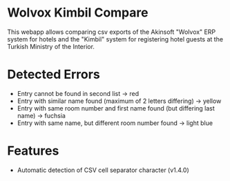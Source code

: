 # Wolvox Kimbil Compare
This webapp allows comparing csv exports of the Akinsoft "Wolvox" ERP system for hotels and the "Kimbil" system for registering hotel guests at the Turkish Ministry of the Interior.

# Detected Errors
* Entry cannot be found in second list -> red
* Entry with similar name found (maximum of 2 letters differing) -> yellow
* Entry with same room number and first name found (but differing last name) -> fuchsia
* Entry with same name, but different room number found -> light blue

# Features
* Automatic detection of CSV cell separator character (v1.4.0)